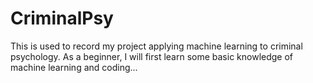# CriminalPsy

This is used to record my project applying machine learning to criminal psychology.
As a beginner, I will first learn some basic knowledge of machine learning and coding...
